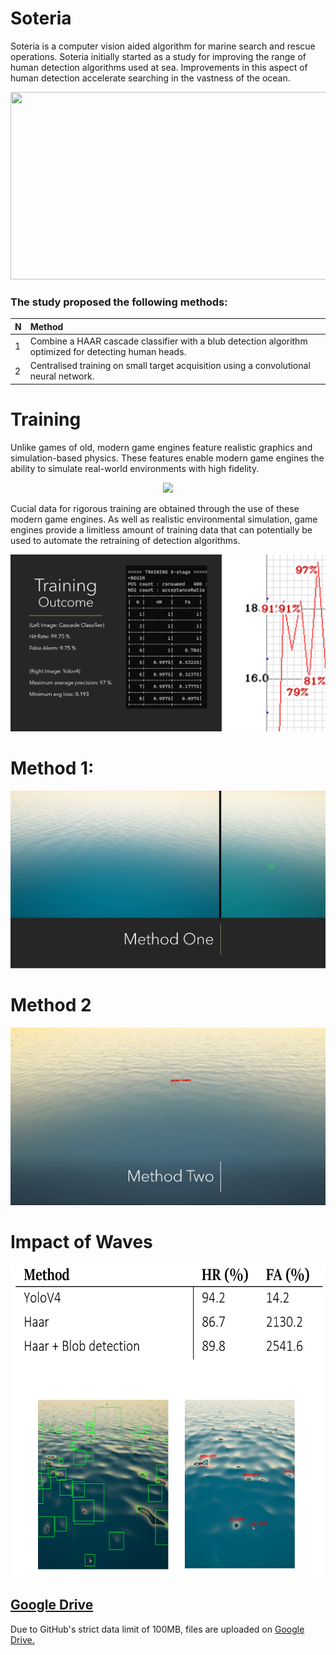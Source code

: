 # Soteria
Soteria is a computer vision aided algorithm for marine search and rescue operations. Soteria initially started as a study for improving the range of human detection algorithms used at sea. Improvements in this aspect of human detection accelerate searching in the vastness of the ocean. 

<p align="center">
    <img width= "2400" height="300" src="https://www.wallpaperup.com/uploads/wallpapers/2012/08/07/9790/5d3eed76d6b37b229e46b426065bb6af-1400.jpg">
</p>

### The study proposed the following methods:

| N | Method |
|:---|:---|
|1 | Combine a HAAR cascade classifier with a blub detection algorithm optimized for detecting human heads.|
|2 | Centralised training on small target acquisition using a convolutional neural network. |

# Training
Unlike games of old, modern game engines feature realistic graphics and simulation-based physics. These features enable modern game engines the ability to simulate real-world environments with high fidelity. 

<p align="center">
    <img src="https://answers.unrealengine.com/storage/temp/324132-good-horizon.jpg">
</p>

Cucial data for rigorous training are obtained through the use of these modern game engines. As well as realistic environmental simulation, game engines provide a limitless amount of training data that can potentially be used to automate the retraining of detection algorithms.

<p align="center">
    <img src="https://raw.githubusercontent.com/reywridyll/Soteria/main/results/Training%20Results.PNG">
</p>

# Method 1:
<p align="center">
    <img src="https://raw.githubusercontent.com/reywridyll/Soteria/main/results/method%201.PNG">
</p>

# Method 2
<p align="center">
    <img src="https://raw.githubusercontent.com/reywridyll/Soteria/main/results/Method%202.PNG">
</p>

# Impact of Waves
<p align="center">
    <img height="500" src="https://raw.githubusercontent.com/reywridyll/Soteria/main/results/Introduction%20of%20waves.PNG">
</p>

## [Google Drive](https://drive.google.com/drive/folders/1Dk61_GZPk3sXa0BTTYdTasRWN76ah6Md?usp=sharing)
Due to GitHub's strict data limit of 100MB, files are uploaded on [Google Drive.](https://drive.google.com/drive/folders/1Dk61_GZPk3sXa0BTTYdTasRWN76ah6Md?usp=sharing)
